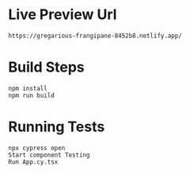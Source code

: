 # Live Preview Url

```
https://gregarious-frangipane-8452b8.netlify.app/
```

# Build Steps

```
npm install
npm run build
```

# Running Tests
```
npx cypress open
Start component Testing
Run App.cy.tsx
```